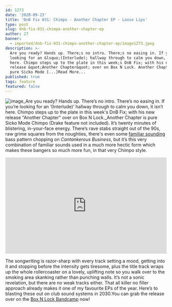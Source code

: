 ```yaml
---
id: 1273
date: '2020-09-23'
title: 'DnB Fix 031: Chimpo - Another Chapter EP - Loose Lips'
type: post
slug: dnb-fix-031-chimpo-another-chapter-ep
author: 27
banner:
  - imported/dnb-fix-031-chimpo-another-chapter-ep/image1273.jpeg
description: >-
  Are you ready? Hands up. There;s no intro. There;s no easing in. If you;re
  looking for an &lsquo;(Interlude); hallway through to calm you down, it isn;t
  here. Chimpo steps up to the plate in this week;s DnB Fix; with his new
  release &quot;Another Chapter&quot; over on Box N Lock. Another Chapter is
  pure Sicko Mode [...]Read More...
published: true
tags: feature
featured: false
---
```

![image](../imported/dnb-fix-031-chimpo-another-chapter-ep/image1273.jpeg)_Are you ready? Hands up. There’s no intro. There’s no easing in. If you’re looking for an ‘(Interlude)’ hallway through to calm you down, it isn’t here. Chimpo steps up to the plate in this week's DnB Fix; with his new release "Another Chapter" over on Box N Lock._Another Chapter is pure Sicko Mode Chimpo (Drake feature not included). It’s twenty minutes of blistering, in-your-face energy. There’s rave stabs straight out of the 90s, raw grime squares from the noughties, there's even some [familiar sounding](https://www.youtube.com/watch?v=zAbkBLKisIg) bass pattern chopping on _Cantankerous Business_, but it’s this very combination of familiar sounds used in a much more hectic form which makes these bangers so much more fun, in that very Chimpo style. 

<iframe width='100%' height='300' scrolling='no' frameborder='no' allow='autoplay' src='https://bandcamp.com/EmbeddedPlayer/album=1637521970/size=large/bgcol=ffffff/linkcol=2ebd35/tracklist=false/artwork=small/transparent=true/'></iframe>

The songwriting is razor-sharp with every track setting a mood, getting into it and stopping before the intensity gets tiresome, plus the title track wraps up the whole rollercoaster on a lovely, uplifting note so you walk over to the smoking area skanking rather than punching walls. It’s not a sonic revelation, but there are no weak tracks either. That all killer no filler approach already makes it one of my favourite EPs of the year. Here’s to blasting these out on club sound systems in 2030.You can grab the release over on the [Box N Lock Bandcamp](https://boxnlock.bandcamp.com/album/chimpo-another-chapter-ep) now!